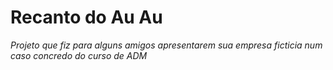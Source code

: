 # Recanto do Au Au

*Projeto que fiz para alguns amigos apresentarem sua empresa ficticia num caso concredo do curso de ADM*
